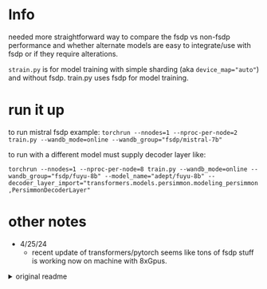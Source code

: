 

# Info

needed more straightforward way to compare the fsdp vs non-fsdp performance and whether alternate models are easy to integrate/use with fsdp or if they require alterations.

`strain.py` is for model training with simple sharding (aka `device_map="auto"`) and without fsdp.
train.py uses fsdp for model training.

# run it up

to run mistral fsdp example: `torchrun --nnodes=1 --nproc-per-node=2 train.py --wandb_mode=online --wandb_group="fsdp/mistral-7b"`

to run with a different model must supply decoder layer like:

`torchrun --nnodes=1 --nproc-per-node=8 train.py --wandb_mode=online --wandb_group="fsdp/fuyu-8b" --model_name="adept/fuyu-8b" --decoder_layer_import="transformers.models.persimmon.modeling_persimmon,PersimmonDecoderLayer"`



# other notes

- 4/25/24
  - recent update of transformers/pytorch seems like tons of fsdp stuff is working now on machine with 8xGpus. 

<!--
NOTE: the original readme is below this section
 -->

<details>
<summary>
  original readme
</summary>
from https://github.com/abacaj/fine-tune-mistral

# fine-tune-mistral

Code used to fine-tune this model: [abacaj/mistral-7b-sft](https://huggingface.co/abacaj/mistral-7b-sft). Add your data in the data folder as `train.jsonl` and `validation.jsonl`.

# How to run

Install dependencies:
```
python -m venv env \
  && source env/bin/activate \
  && pip install -r requirements.txt
```

Run training code:
```
torchrun --nnodes=1 --nproc-per-node=<REPLACE_WITH_NUMBER_OF_GPUS> train.py
```

# Tips

- If running with a small batch size, lower the learning rate
- I did not have to adjust grad clip or weight_decay but YMMV
- Use enough data, I recommend > 1k samples
- I ran this for 3 epochs on 40k samples, will need to experiment more on epochs because the model was still improving.
- The better way to tell if your model is improving or just overfitting or even getting worse, you should add evaluation on your task. This is data that is not part of training. For example, on code completion you can evaluate your model on the mbpp validation set or a custom set you have.
</details>
